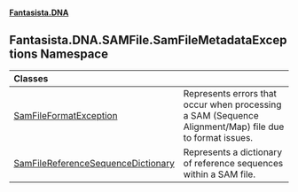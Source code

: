 #### [Fantasista.DNA](index.md 'index')

## Fantasista.DNA.SAMFile.SamFileMetadataExceptions Namespace

| Classes | |
| :--- | :--- |
| [SamFileFormatException](Fantasista.DNA.SAMFile.SamFileMetadataExceptions.SamFileFormatException.md 'Fantasista.DNA.SAMFile.SamFileMetadataExceptions.SamFileFormatException') | Represents errors that occur when processing a SAM (Sequence Alignment/Map) file due to format issues. |
| [SamFileReferenceSequenceDictionary](Fantasista.DNA.SAMFile.SamFileMetadataExceptions.SamFileReferenceSequenceDictionary.md 'Fantasista.DNA.SAMFile.SamFileMetadataExceptions.SamFileReferenceSequenceDictionary') | Represents a dictionary of reference sequences within a SAM file. |
